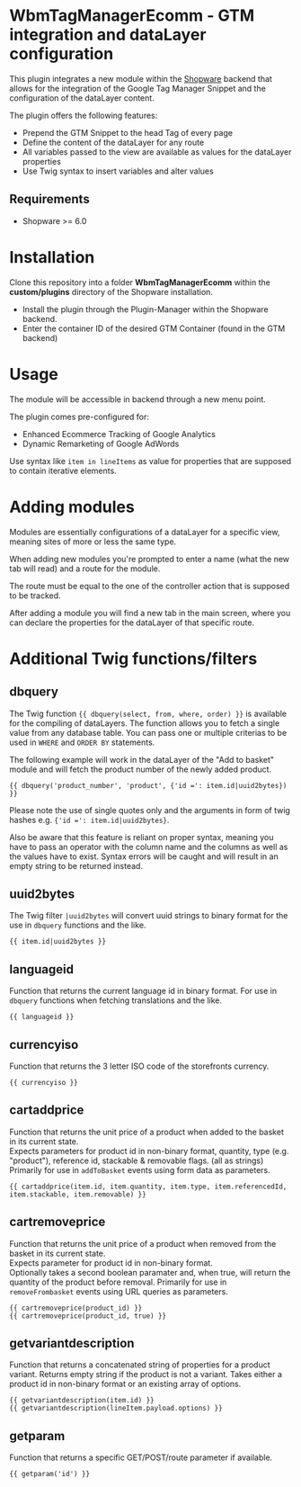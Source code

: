 WbmTagManagerEcomm - GTM integration and dataLayer configuration
=====

This plugin integrates a new module within the [Shopware](https://www.shopware.de) backend that allows for the integration 
of the Google Tag Manager Snippet and the configuration of the dataLayer content.

The plugin offers the following features:

* Prepend the GTM Snippet to the head Tag of every page
* Define the content of the dataLayer for any route
* All variables passed to the view are available as values for the dataLayer properties
* Use Twig syntax to insert variables and alter values

Requirements
-----
* Shopware >= 6.0

Installation
====
Clone this repository into a folder **WbmTagManagerEcomm** within the **custom/plugins** directory of the Shopware installation.

* Install the plugin through the Plugin-Manager within the Shopware backend. 
* Enter the container ID of the desired GTM Container (found in the GTM backend)

Usage
=====
The module will be accessible in backend through a new menu point.

The plugin comes pre-configured for:
* Enhanced Ecommerce Tracking of Google Analytics
* Dynamic Remarketing of Google AdWords

Use syntax like `item in lineItems` as value for properties that are supposed to contain iterative elements.

Adding modules
=====
Modules are essentially configurations of a dataLayer for a specific view, meaning sites of more or less the same type.

When adding new modules you're prompted to enter a name (what the new tab will read) and a route for the module.

The route must be equal to the one of the controller action that is supposed to be tracked.

After adding a module you will find a new tab in the main screen, where you can declare the properties for the
dataLayer of that specific route.

Additional Twig functions/filters
=====

dbquery
-----

The Twig function `{{ dbquery(select, from, where, order) }}` is available for the compiling of dataLayers. The function allows you to fetch a single value
from any database table. You can pass one or multiple criterias to be used in `WHERE` and `ORDER BY` statements.

The following example will work in the dataLayer of the "Add to basket" module and will fetch the product number of the newly added product.

```
{{ dbquery('product_number', 'product', {'id =': item.id|uuid2bytes}) }}
```

Please note the use of single quotes only and the arguments in form of twig hashes e.g. `{'id =': item.id|uuid2bytes}`.

Also be aware that this feature is reliant on proper syntax, meaning you have to pass an operator with the column name and the 
columns as well as the values have to exist. Syntax errors will be caught and will result in an empty string to be returned instead.

uuid2bytes
-----

The Twig filter `|uuid2bytes` will convert uuid strings to binary format for the use in `dbquery` functions and the like.

```
{{ item.id|uuid2bytes }}
```

languageid
-----

Function that returns the current language id in binary format. For use in `dbquery` functions when fetching translations and the like.

```
{{ languageid }}
```

currencyiso
-----

Function that returns the 3 letter ISO code of the storefronts currency.

```
{{ currencyiso }}
```

cartaddprice
-----

Function that returns the unit price of a product when added to the basket in its current state.  
Expects parameters for product id in non-binary format, quantity, type (e.g. "product"), reference id, stackable & removable flags. (all as strings)  
Primarily for use in `addToBasket` events using form data as parameters.

```
{{ cartaddprice(item.id, item.quantity, item.type, item.referencedId, item.stackable, item.removable) }}
```

cartremoveprice
-----

Function that returns the unit price of a product when removed from the basket in its current state.  
Expects parameter for product id in non-binary format.  
Optionally takes a second boolean paramater and, when true, will return the quantity of the product before removal.
Primarily for use in `removeFrombasket` events using URL queries as parameters.

```
{{ cartremoveprice(product_id) }}
{{ cartremoveprice(product_id, true) }}
```

getvariantdescription
-----

Function that returns a concatenated string of properties for a product variant. Returns empty string if the product is not a variant.
Takes either a product id in non-binary format or an existing array of options.

```
{{ getvariantdescription(item.id) }}
{{ getvariantdescription(lineItem.payload.options) }}
```

getparam
-----

Function that returns a specific GET/POST/route parameter if available.

```
{{ getparam('id') }}
```
